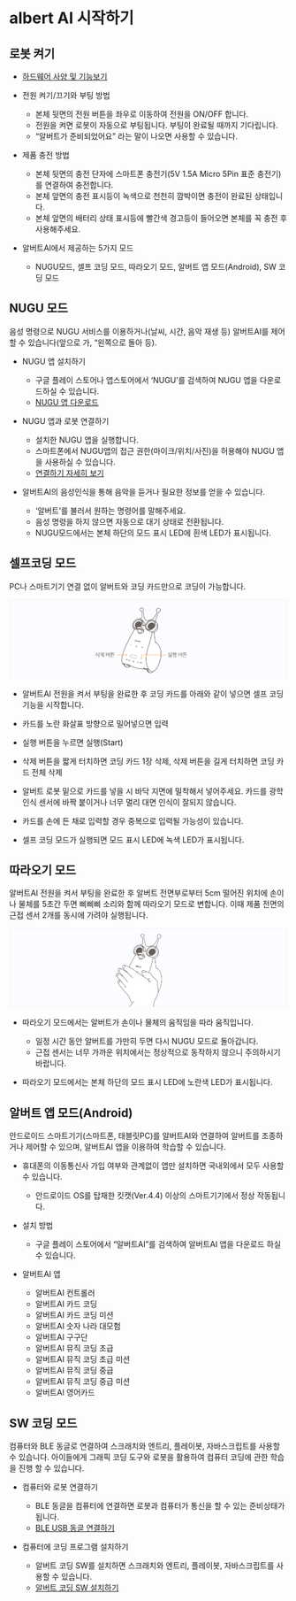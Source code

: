 # albert AI 시작하기


로봇 켜기 
--
- [하드웨어 사양 및 기능보기](https://github.com/albertailabs/HW)
- 전원 켜기/끄기와 부팅 방법
  - 본체 뒷면의 전원 버튼을 좌우로 이동하여 전원을 ON/OFF 합니다.
  - 전원을 켜면 로봇이 자동으로 부팅됩니다. 부팅이 완료될 때까지 기다립니다.
  - “알버트가 준비되었어요” 라는 말이 나오면 사용할 수 있습니다.
- 제품 충전 방법
  - 본체 뒷면의 충전 단자에 스마트폰 충전기(5V 1.5A Micro 5Pin 표준 충전기)를 연결하여 충전합니다.
  - 본체 앞면의 충전 표시등이 녹색으로 천천히 깜박이면 충전이 완료된 상태입니다.
  - 본체 앞면의 배터리 상태 표시등에 빨간색 경고등이 들어오면 본체를 꼭 충전 후 사용해주세요.

- 알버트AI에서 제공하는 5가지 모드 
  - NUGU모드, 셀프 코딩 모드, 따라오기 모드, 알버트 앱 모드(Android), SW 코딩 모드
  
  
NUGU 모드
-- 
음성 명령으로 NUGU 서비스를 이용하거나(날씨, 시간, 음악 재생 등) 알버트AI를 제어할 수 있습니다(앞으로 가, “왼쪽으로 돌아 등).

- NUGU 앱 설치하기
  - 구글 플레이 스토어나 앱스토어에서 ‘NUGU’를 검색하여 NUGU 앱을 다운로드하실 수 있습니다.
  - [NUGU 앱 다운로드](https://play.google.com/store/apps/details?id=com.skt.aladdin)

- NUGU 앱과 로봇 연결하기
  - 설치한 NUGU 앱을 실행합니다.
  - 스마트폰에서 NUGU앱의 접근 권한(마이크/위치/사진)을 허용해야 NUGU 앱을 사용하실 수 있습니다.
  - [연결하기 자세히 보기](https://github.com/albertailabs/Wi-fi)
  

- 알버트AI의 음성인식을 통해 음악을 듣거나 필요한 정보를 얻을 수 있습니다.
  - ‘알버트’를 불러서 원하는 명령어를 말해주세요.
  - 음성 명령을 하지 않으면 자동으로 대기 상태로 전환됩니다.
  - NUGU모드에서는 본체 하단의 모드 표시 LED에 흰색 LED가 표시됩니다.
 
 
셀프코딩 모드
--
PC나 스마트기기 연결 없이 알버트와 코딩 카드만으로 코딩이 가능합니다.


![albert AI sefmode](./images/albert01.png)


- 알버트AI 전원을 켜서 부팅을 완료한 후 코딩 카드를 아래와 같이 넣으면 셀프 코딩 기능을 시작합니다.

- 카드를 노란 화살표 방향으로 밀어넣으면 입력
- 실행 버튼을 누르면 실행(Start)
 - 삭제 버튼을 짧게 터치하면 코딩 카드 1장 삭제, 삭제 버튼을 길게 터치하면 코딩 카드 전체 삭제
 - 알버트 로봇 밑으로 카드를 넣을 시 바닥 지면에 밀착해서 넣어주세요. 카드를 광학 인식 센서에 바짝 붙이거나 너무 멀리 대면 인식이 잘되지 않습니다.
 - 카드를 손에 든 채로 입력할 경우 중복으로 입력될 가능성이 있습니다.
- 셀프 코딩 모드가 실행되면 모드 표시 LED에 녹색 LED가 표시됩니다.
 
 
 따라오기 모드
 --
알버트AI 전원을 켜서 부팅을 완료한 후 알버트 전면부로부터 5cm 떨어진 위치에 손이나 물체를 5초간 두면 삐삐삐 소리와 함께 따라오기 모드로 변합니다.
이때 제품 전면의 근접 센서 2개를 동시에 가려야 실행됩니다.


![albert AI Follow](./images/albert02.png)


- 따라오기 모드에서는 알버트가 손이나 물체의 움직임을 따라 움직입니다.
  - 일정 시간 동안 알버트를 가만히 두면 다시 NUGU 모드로 돌아갑니다.
  - 근접 센서는 너무 가까운 위치에서는 정상적으로 동작하지 않으니 주의하시기 바랍니다.
  
- 따라오기 모드에서는 본체 하단의 모드 표시 LED에 노란색 LED가 표시됩니다.
  
  
  
알버트 앱 모드(Android)
--
안드로이드 스마트기기(스마트폰, 태블릿PC)를 알버트AI와 연결하여 알버트를 조종하거나 제어할 수 있으며, 알버트AI 앱을 이용하여 학습할 수 있습니다.

- 휴대폰의 이동통신사 가입 여부와 관계없이 앱만 설치하면 국내외에서 모두 사용할 수 있습니다.
  - 안드로이드 OS를 탑재한 킷캣(Ver.4.4) 이상의 스마트기기에서 정상 작동됩니다.
- 설치 방법

  - 구글 플레이 스토어에서 “알버트AI”를 검색하여 알버트AI 앱을 다운로드 하실 수 있습니다.

- 알버트AI 앱

  - 알버트AI 컨트롤러
  - 알버트AI 카드 코딩
  - 알버트AI 카드 코딩 미션
  - 알버트AI 숫자 나라 대모험
  - 알버트AI 구구단
  - 알버트AI 뮤직 코딩 초급
  - 알버트AI 뮤직 코딩 초급 미션
  - 알버트AI 뮤직 코딩 중급
  - 알버트AI 뮤직 코딩 중급 미션
  - 알버트AI 영어카드


SW 코딩 모드
--
컴퓨터와 BLE 동글로 연결하여 스크래치와 엔트리, 플레이봇, 자바스크립트를 사용할 수 있습니다. 아이들에게 그래픽 코딩 도구와 로봇을 활용하여 컴퓨터 코딩에 관한 학습을 진행 할 수 있습니다. 

- 컴퓨터와 로봇 연결하기
  - BLE 동글을 컴퓨터에 연결하면 로봇과 컴퓨터가 통신을 할 수 있는 준비상태가 됩니다.
  - [BLE USB 동글 연결하기](https://github.com/albertailabs/BleDongle)
  
- 컴퓨터에 코딩 프로그램 설치하기
  - 알버트 코딩 SW를 설치하면 스크래치와 엔트리, 플레이봇, 자바스크립트를 사용할 수 있습니다.
  - [알버트 코딩 SW 설치하기](https://github.com/albertailabs/Programming)
  
  
